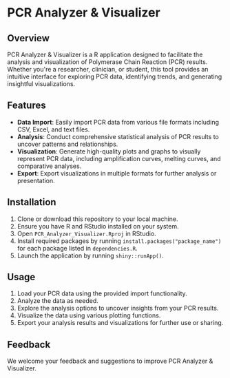 # PCR Analyzer & Visualizer

## Overview
PCR Analyzer & Visualizer is a  R application designed to facilitate the analysis and visualization of Polymerase Chain Reaction (PCR) results. Whether you're a researcher, clinician, or student, this tool provides an intuitive interface for exploring PCR data, identifying trends, and generating insightful visualizations.

## Features
- **Data Import**: Easily import PCR data from various file formats including CSV, Excel, and text files. 
- **Analysis**: Conduct comprehensive statistical analysis of PCR results to uncover patterns and relationships.
- **Visualization**: Generate high-quality plots and graphs to visually represent PCR data, including amplification curves, melting curves, and comparative analyses.
- **Export**: Export visualizations in multiple formats for further analysis or presentation.

## Installation
1. Clone or download this repository to your local machine.
2. Ensure you have R and RStudio installed on your system.
3. Open `PCR_Analyzer_Visualizer.Rproj` in RStudio.
4. Install required packages by running `install.packages("package_name")` for each package listed in `dependencies.R`.
5. Launch the application by running `shiny::runApp()`.

## Usage
1. Load your PCR data using the provided import functionality.
2. Analyze the data as needed.
3. Explore the analysis options to uncover insights from your PCR results.
4. Visualize the data using various plotting functions.
5. Export your analysis results and visualizations for further use or sharing.

## Feedback
We welcome your feedback and suggestions to improve PCR Analyzer & Visualizer.

